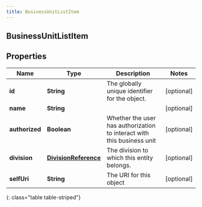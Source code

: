 ```yaml
---
title: BusinessUnitListItem
---
```


## BusinessUnitListItem

## Properties

| Name           | Type                                                               | Description                                                            | Notes      |
| -------------- | ------------------------------------------------------------------ | ---------------------------------------------------------------------- | ---------- |
| **id**         | <!----><!---->**String**<!---->                                    | The globally unique identifier for the object.                         | [optional] |
| **name**       | <!----><!---->**String**<!---->                                    |                                                                        | [optional] |
| **authorized** | <!----><!---->**Boolean**<!---->                                   | Whether the user has authorization to interact with this business unit | [optional] |
| **division**   | <!----><!---->[**DivisionReference**](DivisionReference.md)<!----> | The division to which this entity belongs.                             | [optional] |
| **selfUri**    | <!----><!---->**String**<!---->                                    | The URI for this object                                                | [optional] |

{: class="table table-striped"}
